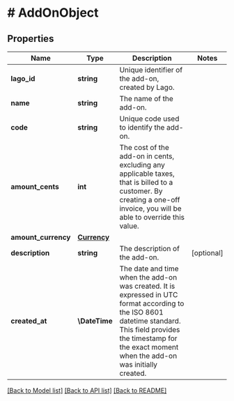# # AddOnObject

## Properties

Name | Type | Description | Notes
------------ | ------------- | ------------- | -------------
**lago_id** | **string** | Unique identifier of the add-on, created by Lago. |
**name** | **string** | The name of the add-on. |
**code** | **string** | Unique code used to identify the add-on. |
**amount_cents** | **int** | The cost of the add-on in cents, excluding any applicable taxes, that is billed to a customer. By creating a one-off invoice, you will be able to override this value. |
**amount_currency** | [**Currency**](Currency.md) |  |
**description** | **string** | The description of the add-on. | [optional]
**created_at** | **\DateTime** | The date and time when the add-on was created. It is expressed in UTC format according to the ISO 8601 datetime standard. This field provides the timestamp for the exact moment when the add-on was initially created. |

[[Back to Model list]](../../README.md#models) [[Back to API list]](../../README.md#endpoints) [[Back to README]](../../README.md)
